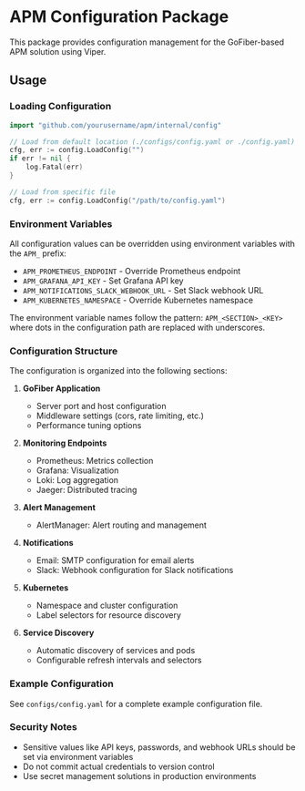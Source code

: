 # APM Configuration Package

This package provides configuration management for the GoFiber-based APM solution using Viper.

## Usage

### Loading Configuration

```go
import "github.com/yourusername/apm/internal/config"

// Load from default location (./configs/config.yaml or ./config.yaml)
cfg, err := config.LoadConfig("")
if err != nil {
    log.Fatal(err)
}

// Load from specific file
cfg, err := config.LoadConfig("/path/to/config.yaml")
```

### Environment Variables

All configuration values can be overridden using environment variables with the `APM_` prefix:

- `APM_PROMETHEUS_ENDPOINT` - Override Prometheus endpoint
- `APM_GRAFANA_API_KEY` - Set Grafana API key
- `APM_NOTIFICATIONS_SLACK_WEBHOOK_URL` - Set Slack webhook URL
- `APM_KUBERNETES_NAMESPACE` - Override Kubernetes namespace

The environment variable names follow the pattern: `APM_<SECTION>_<KEY>` where dots in the configuration path are replaced with underscores.

### Configuration Structure

The configuration is organized into the following sections:

1. **GoFiber Application**
   - Server port and host configuration
   - Middleware settings (cors, rate limiting, etc.)
   - Performance tuning options

2. **Monitoring Endpoints**
   - Prometheus: Metrics collection
   - Grafana: Visualization
   - Loki: Log aggregation
   - Jaeger: Distributed tracing

3. **Alert Management**
   - AlertManager: Alert routing and management

4. **Notifications**
   - Email: SMTP configuration for email alerts
   - Slack: Webhook configuration for Slack notifications

5. **Kubernetes**
   - Namespace and cluster configuration
   - Label selectors for resource discovery

6. **Service Discovery**
   - Automatic discovery of services and pods
   - Configurable refresh intervals and selectors

### Example Configuration

See `configs/config.yaml` for a complete example configuration file.

### Security Notes

- Sensitive values like API keys, passwords, and webhook URLs should be set via environment variables
- Do not commit actual credentials to version control
- Use secret management solutions in production environments